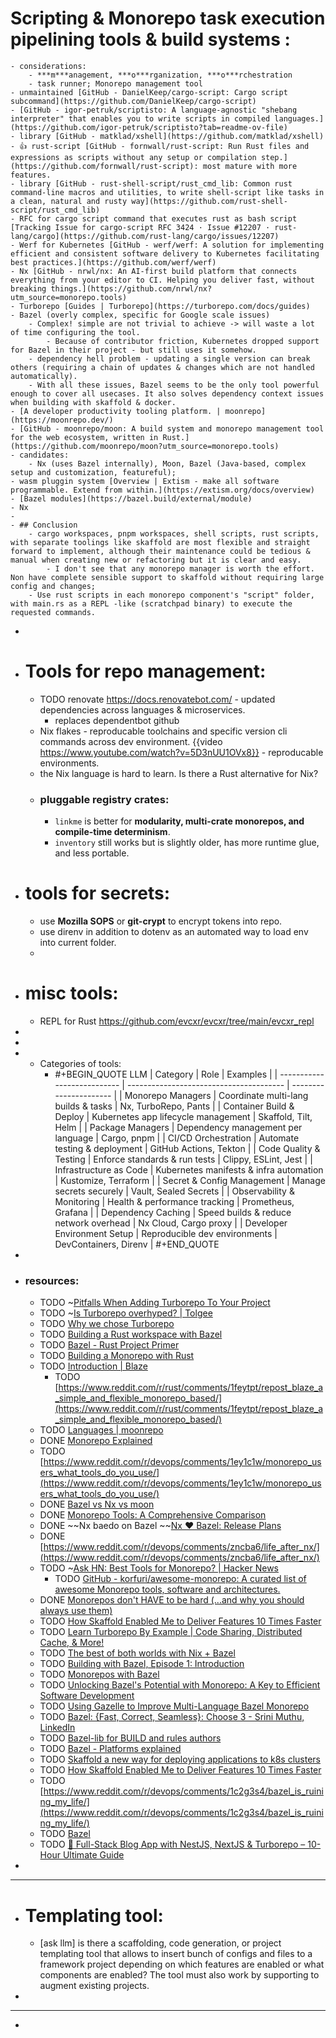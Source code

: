 # Scripting  & Monorepo task execution pipelining tools & build systems :
	- considerations:
		- ***m***anagement, ***o***rganization, ***o***rchestration
		- task runner; Monorepo management tool
	- unmaintained [GitHub - DanielKeep/cargo-script: Cargo script subcommand](https://github.com/DanielKeep/cargo-script)
	- [GitHub - igor-petruk/scriptisto: A language-agnostic "shebang interpreter" that enables you to write scripts in compiled languages.](https://github.com/igor-petruk/scriptisto?tab=readme-ov-file)
	- library [GitHub - matklad/xshell](https://github.com/matklad/xshell)
	- 👍 rust-script [GitHub - fornwall/rust-script: Run Rust files and expressions as scripts without any setup or compilation step.](https://github.com/fornwall/rust-script): most mature with more features.
	- library [GitHub - rust-shell-script/rust_cmd_lib: Common rust command-line macros and utilities, to write shell-script like tasks in a clean, natural and rusty way](https://github.com/rust-shell-script/rust_cmd_lib)
	- RFC for cargo script command that executes rust as bash script [Tracking Issue for cargo-script RFC 3424 · Issue #12207 · rust-lang/cargo](https://github.com/rust-lang/cargo/issues/12207)
	- Werf for Kubernetes [GitHub - werf/werf: A solution for implementing efficient and consistent software delivery to Kubernetes facilitating best practices.](https://github.com/werf/werf)
	- Nx [GitHub - nrwl/nx: An AI-first build platform that connects everything from your editor to CI. Helping you deliver fast, without breaking things.](https://github.com/nrwl/nx?utm_source=monorepo.tools)
	- Turborepo [Guides | Turborepo](https://turborepo.com/docs/guides)
	- Bazel (overly complex, specific for Google scale issues)
		- Complex! simple are not trivial to achieve -> will waste a lot of time configuring the tool.
			- Because of contributor friction, Kubernetes dropped support for Bazel in their project - but still uses it somehow.
		- dependency hell problem - updating a single version can break others (requiring a chain of updates & changes which are not handled automatically).
		- With all these issues, Bazel seems to be the only tool powerful enough to cover all usecases. It also solves dependency context issues when building with skaffold & docker.
	- [A developer productivity tooling platform. | moonrepo](https://moonrepo.dev/)
	- [GitHub - moonrepo/moon: A build system and monorepo management tool for the web ecosystem, written in Rust.](https://github.com/moonrepo/moon?utm_source=monorepo.tools)
	- candidates:
		- Nx (uses Bazel internally), Moon, Bazel (Java-based, complex setup and customization, featureful);
	- wasm pluggin system [Overview | Extism - make all software programmable. Extend from within.](https://extism.org/docs/overview)
	- [Bazel modules](https://bazel.build/external/module)
	- Nx
	-
	- ## Conclusion
		- cargo workspaces, pnpm workspaces, shell scripts, rust scripts, with separate toolings like skaffold are most flexible and straight forward to implement, although their maintenance could be tedious & manual when creating new or refactoring but it is clear and easy.
			- I don't see that any monorepo manager is worth the effort. Non have complete sensible support to skaffold without requiring large config and changes;
		- Use rust scripts in each monorepo component's "script" folder, with main.rs as a REPL -like (scratchpad binary) to execute the requested commands.
-
- # Tools for repo management:
	- TODO renovate https://docs.renovatebot.com/ - updated dependencies across languages & microservices.
		- replaces dependentbot github
	- Nix flakes  - reproducable toolchains and specific version cli commands across dev environment. {{video https://www.youtube.com/watch?v=5D3nUU1OVx8}} - reproducable environments.
	- the Nix language is hard to learn. Is there a Rust alternative for Nix?
	- ### pluggable registry crates:
		- `linkme` is better for **modularity, multi-crate monorepos, and compile-time determinism**.
		- `inventory` still works but is slightly older, has more runtime glue, and less portable.
- # tools for secrets:
	- use **Mozilla SOPS** or **git-crypt** to encrypt tokens into repo.
	- use direnv in addition to dotenv as an automated way to load env into current folder.
	-
- # misc tools:
	- REPL for Rust https://github.com/evcxr/evcxr/tree/main/evcxr_repl
-
-
-
	- Categories of tools:
		- #+BEGIN_QUOTE LLM
		  | Category                    | Role                                    | Examples               |
		  | --------------------------- | --------------------------------------- | ---------------------- |
		  | Monorepo Managers           | Coordinate multi-lang builds & tasks    | Nx, TurboRepo, Pants   |
		  | Container Build & Deploy    | Kubernetes app lifecycle management     | Skaffold, Tilt, Helm   |
		  | Package Managers            | Dependency management per language      | Cargo, pnpm            |
		  | CI/CD Orchestration         | Automate testing & deployment           | GitHub Actions, Tekton |
		  | Code Quality & Testing      | Enforce standards & run tests           | Clippy, ESLint, Jest   |
		  | Infrastructure as Code      | Kubernetes manifests & infra automation | Kustomize, Terraform   |
		  | Secret & Config Management  | Manage secrets securely                 | Vault, Sealed Secrets  |
		  | Observability & Monitoring  | Health & performance tracking           | Prometheus, Grafana    |
		  | Dependency Caching          | Speed builds & reduce network overhead  | Nx Cloud, Cargo proxy  |
		  | Developer Environment Setup | Reproducible dev environments           | DevContainers, Direnv  |
		  #+END_QUOTE
-
- ### resources:
	- TODO ~[Pitfalls When Adding Turborepo To Your Project](https://engineering.caribouwealth.com/blog/hello-turborepo)
	- TODO ~[Is Turborepo overhyped? | Tolgee](https://docs.tolgee.io/blog/turborepo-overhyped)
	- TODO [Why we chose Turborepo](https://medium.com/@scriptmind.corp/why-we-chose-turborepo-pending-c28bfc89ca89)
	- TODO [Building a Rust workspace with Bazel](https://www.tweag.io/blog/2023-07-27-building-rust-workspace-with-bazel/)
	- TODO [Bazel - Rust Project Primer](https://rustprojectprimer.com/build-system/bazel.html)
	- TODO [Building a Monorepo with Rust](https://earthly.dev/blog/rust-monorepo/)
	- TODO [Introduction | Blaze](https://blaze-monorepo.dev/docs/introduction/)
		- TODO [https://www.reddit.com/r/rust/comments/1feytpt/repost_blaze_a_simple_and_flexible_monorepo_based/](https://www.reddit.com/r/rust/comments/1feytpt/repost_blaze_a_simple_and_flexible_monorepo_based/)
	- TODO [Languages | moonrepo](https://moonrepo.dev/docs/how-it-works/languages)
	- DONE [Monorepo Explained](https://monorepo.tools/)
	- TODO [https://www.reddit.com/r/devops/comments/1ey1c1w/monorepo_users_what_tools_do_you_use/](https://www.reddit.com/r/devops/comments/1ey1c1w/monorepo_users_what_tools_do_you_use/)
	- DONE [Bazel vs Nx vs moon](https://bejamas.com/compare/bazel-vs-nx-vs-moon)
	- DONE [Monorepo Tools: A Comprehensive Comparison](https://graphite.dev/guides/monorepo-tools-a-comprehensive-comparison)
	- DONE ~~Nx baedo on Bazel ~~[Nx ❤️ Bazel: Release Plans](https://blog.nrwl.io/nx-%25EF%25B8%258F-bazel-release-plans-eaed5bbaa3ba)
	- DONE [https://www.reddit.com/r/devops/comments/zncba6/life_after_nx/](https://www.reddit.com/r/devops/comments/zncba6/life_after_nx/)
	- TODO ~[Ask HN: Best Tools for Monorepo? | Hacker News](https://news.ycombinator.com/item?id=41120662)
		- TODO [GitHub - korfuri/awesome-monorepo: A curated list of awesome Monorepo tools, software and architectures.](https://github.com/korfuri/awesome-monorepo)
	- DONE [Monorepos don't HAVE to be hard (...and why you should always use them)](https://www.youtube.com/watch?v=SOWx0vhoEGI&ab_channel=JoshuaMorony)
	- TODO [How Skaffold Enabled Me to Deliver Features 10 Times Faster](https://medium.com/wix-engineering/how-skaffold-enabled-me-to-deliver-features-10-times-faster-aa2378c90508)
	- TODO [Learn Turborepo By Example | Code Sharing, Distributed Cache, & More!](https://www.youtube.com/watch?v=nx-cj3dqWNE&ab_channel=MichaelGuay)
	- TODO [The best of both worlds with Nix + Bazel](https://www.youtube.com/watch?v=FoSCSQO5xhI&ab_channel=TheLinuxFoundation)
	- TODO [Building with Bazel, Episode 1: Introduction](https://www.youtube.com/watch?v=53EnTaXdySk&list=PL23Revp-82LK5Xvy_iQYSacLZ6zIyBGZmX&ab_channel=Kodeco)
	- TODO [Monorepos with Bazel](https://www.youtube.com/watch?v=8atALH-kbI8&ab_channel=DiegoPacheco)
	- TODO [Unlocking Bazel's Potential with Monorepo: A Key to Efficient Software Development](https://www.youtube.com/watch?v=5LiLOSxP8bQ&ab_channel=TheLinuxFoundation)
	- TODO [Using Gazelle to Improve Multi-Language Bazel Monorepo](https://www.youtube.com/watch?v=MUP35hfK0q4&ab_channel=KrisFoster)
	- TODO [Bazel: {Fast, Correct, Seamless}: Choose 3 - Srini Muthu, LinkedIn](https://www.youtube.com/watch?v=LfsykTj38SY&ab_channel=TheLinuxFoundation)
	- TODO [Bazel-lib for BUILD and rules authors](https://www.youtube.com/watch?v=KoXN07MdIuo&ab_channel=TheLinuxFoundation)
	- TODO [Bazel - Platforms explained](https://www.youtube.com/watch?v=CrfQaZjuj_Y&ab_channel=Blaizard)
	- TODO [Skaffold a new way for deploying applications to k8s clusters](https://medium.com/@michamarszaek/skaffold-a-new-way-for-deploying-applications-to-k8s-clusters-f8ed4f2539a9)
	- TODO [How Skaffold Enabled Me to Deliver Features 10 Times Faster](https://medium.com/wix-engineering/how-skaffold-enabled-me-to-deliver-features-10-times-faster-aa2378c90508)
	- TODO [https://www.reddit.com/r/devops/comments/1c2g3s4/bazel_is_ruining_my_life/](https://www.reddit.com/r/devops/comments/1c2g3s4/bazel_is_ruining_my_life/)
	- TODO [Bazel](https://skaffold.dev/docs/builders/builder-types/bazel/)
	- TODO [🚀 Full-Stack Blog App with NestJS, NextJS & Turborepo – 10-Hour Ultimate Guide](https://www.youtube.com/watch?v=rsRglxTKbR0&ab_channel=SakuraDev)
-
- ---
- # Templating tool:
	- [ask llm] is there a scaffolding, code generation, or project templating tool that allows to insert bunch of configs and files to a framework project depending on which features are enabled or what components are enabled? The tool must also work by supporting to augment existing projects.
-
- ---
-
